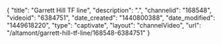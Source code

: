 {
    "title": "Garrett Hill TF line",
    "description": ".",
    "channelid": "168548",
    "videoid": "6384751",
    "date_created": "1440800388",
    "date_modified": "1449618220",
    "type": "captivate",
    "layout": "channelVideo",
    "url": "\/altamont\/garrett-hill-tf-line\/168548-6384751"
}